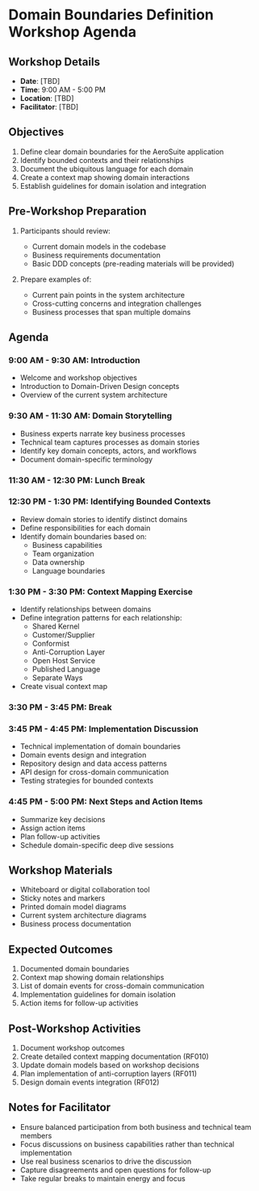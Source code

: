 # Domain Boundaries Definition Workshop Agenda

## Workshop Details

- **Date**: [TBD]
- **Time**: 9:00 AM - 5:00 PM
- **Location**: [TBD]
- **Facilitator**: [TBD]

## Objectives

1. Define clear domain boundaries for the AeroSuite application
2. Identify bounded contexts and their relationships
3. Document the ubiquitous language for each domain
4. Create a context map showing domain interactions
5. Establish guidelines for domain isolation and integration

## Pre-Workshop Preparation

1. Participants should review:
   - Current domain models in the codebase
   - Business requirements documentation
   - Basic DDD concepts (pre-reading materials will be provided)
   
2. Prepare examples of:
   - Current pain points in the system architecture
   - Cross-cutting concerns and integration challenges
   - Business processes that span multiple domains

## Agenda

### 9:00 AM - 9:30 AM: Introduction
- Welcome and workshop objectives
- Introduction to Domain-Driven Design concepts
- Overview of the current system architecture

### 9:30 AM - 11:30 AM: Domain Storytelling
- Business experts narrate key business processes
- Technical team captures processes as domain stories
- Identify key domain concepts, actors, and workflows
- Document domain-specific terminology

### 11:30 AM - 12:30 PM: Lunch Break

### 12:30 PM - 1:30 PM: Identifying Bounded Contexts
- Review domain stories to identify distinct domains
- Define responsibilities for each domain
- Identify domain boundaries based on:
  - Business capabilities
  - Team organization
  - Data ownership
  - Language boundaries

### 1:30 PM - 3:30 PM: Context Mapping Exercise
- Identify relationships between domains
- Define integration patterns for each relationship:
  - Shared Kernel
  - Customer/Supplier
  - Conformist
  - Anti-Corruption Layer
  - Open Host Service
  - Published Language
  - Separate Ways
- Create visual context map

### 3:30 PM - 3:45 PM: Break

### 3:45 PM - 4:45 PM: Implementation Discussion
- Technical implementation of domain boundaries
- Domain events design and integration
- Repository design and data access patterns
- API design for cross-domain communication
- Testing strategies for bounded contexts

### 4:45 PM - 5:00 PM: Next Steps and Action Items
- Summarize key decisions
- Assign action items
- Plan follow-up activities
- Schedule domain-specific deep dive sessions

## Workshop Materials

- Whiteboard or digital collaboration tool
- Sticky notes and markers
- Printed domain model diagrams
- Current system architecture diagrams
- Business process documentation

## Expected Outcomes

1. Documented domain boundaries
2. Context map showing domain relationships
3. List of domain events for cross-domain communication
4. Implementation guidelines for domain isolation
5. Action items for follow-up activities

## Post-Workshop Activities

1. Document workshop outcomes
2. Create detailed context mapping documentation (RF010)
3. Update domain models based on workshop decisions
4. Plan implementation of anti-corruption layers (RF011)
5. Design domain events integration (RF012)

## Notes for Facilitator

- Ensure balanced participation from both business and technical team members
- Focus discussions on business capabilities rather than technical implementation
- Use real business scenarios to drive the discussion
- Capture disagreements and open questions for follow-up
- Take regular breaks to maintain energy and focus 
